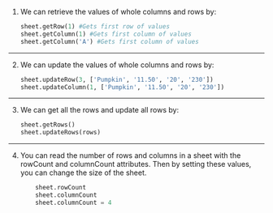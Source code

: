 1. We can retrieve the values of whole columns and rows by:

	``` python
	sheet.getRow(1) #Gets first row of values
	sheet.getColumn(1) #Gets first column of values
	sheet.getColumn('A') #Gets first column of values
	```
	
---

2. We can update the values of whole columns and rows by:

	``` python
	sheet.updateRow(3, ['Pumpkin', '11.50', '20', '230'])
	sheet.updateColumn(1, ['Pumpkin', '11.50', '20', '230'])
	```

---

3. We can get all the rows and update all rows by:

	``` python
	sheet.getRows()
	sheet.updateRows(rows)
	```

---

4. You can read the number of rows and columns in a sheet with the rowCount and columnCount attributes. Then by setting these values, you can change the size of the sheet.

	``` python
		sheet.rowCount
		sheet.columnCount
		sheet.columnCount = 4
	```